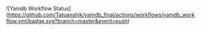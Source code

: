 ![Yamdb Workflow Status] (https://github.com/Tatuanshik/yamdb_final/actions/workflows/yamdb_workflow.yml/badge.svg?branch=master&event=push)
